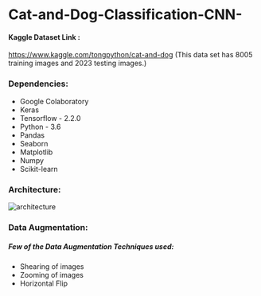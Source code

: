 # Cat-and-Dog-Classification-CNN-

#### Kaggle Dataset Link :
https://www.kaggle.com/tongpython/cat-and-dog
(This data set has 8005 training images and 2023 testing images.)

### Dependencies:
* Google Colaboratory
* Keras 
* Tensorflow - 2.2.0
* Python - 3.6
* Pandas 
* Seaborn 
* Matplotlib
* Numpy 
* Scikit-learn 

### Architecture:
![architecture](https://user-images.githubusercontent.com/64924874/84651552-c7451480-af27-11ea-84b1-a3661de0d4bb.jpg)

### Data Augmentation:
##### Few of the Data Augmentation Techniques used:
* Shearing of images 
* Zooming of images 
* Horizontal Flip


